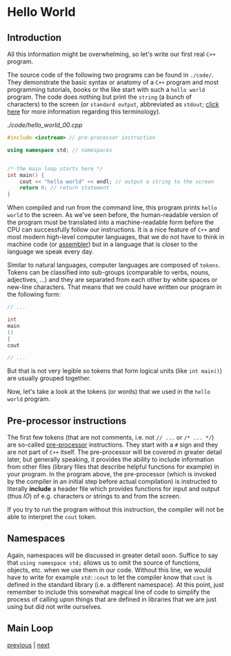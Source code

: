 # Hello World

## Introduction

All this information might be overwhelming, so let's write our first real `C++` program. 

The source code of the following two programs can be found in `./code/`. They demonstrate the basic syntax or anatomy of a `C++` program and most programming tutorials, books or the like start with such a `hello world` program. The code does nothing but print the `string` (a bunch of characters) to the screen (or `standard output`, abbreviated as `stdout`; [click here](https://en.wikipedia.org/wiki/Standard_streams#Standard_output_(stdout)) for more information regarding this terminology).

*./code/hello_world_00.cpp*

```c++
#include <iostream> // pre-processor instruction

using namespace std; // namespaces


/* the main loop starts here */
int main() {
    cout << "hello world" << endl; // output a string to the screen
    return 0; // return statement
}
```

When compiled and run from the command line, this program prints `hello world` to the screen. As we've seen before, the human-readable version of the program must be translated into a machine-readable form before the CPU can successfully follow our instructions. It is a nice feature of `C++` and most modern high-level computer languages, that we do not have to think in machine code (or [assembler](https://en.wikipedia.org/wiki/Assembly_language)) but in a language that is closer to the language we speak every day.

Similar to natural languages, computer languages are composed of `tokens`. Tokens can be classified into sub-groups (comparable to verbs, nouns, adjectives, ...) and they are separated from each other by white spaces or new-line characters. That means that we could have written our program in the following form:

```c++
// ...

int 
main
()
{
cout

// ...

```

But that is not very legible so tokens that form logical units (like `int main()`) are usually grouped together.

Now, let's take a look at the tokens (or words) that we used in the `hello world` program.


## Pre-processor instructions

The first few tokens (that are not comments, i.e. not `// ...` or `/* ... */`) are so-called [pre-processor](https://en.wikipedia.org/wiki/C_preprocessor) instructions. They start with a `#` sign and they are not part of `C++` itself. The pre-processor will be covered in greater detail later, but generally speaking, it provides the ability to include information from other files (library files that describe helpful functions for example) in your program. In the program above, the pre-processor (which is invoked by the compiler in an initial step before actual compilation) is instructed to literally **include** a header file which provides functions for input and output (thus *IO*) of e.g. characters or strings to and from the screen.

If you try to run the program without this instruction, the compiler will not be able to interpret the `cout` token.


## Namespaces

Again, namespaces will be discussed in greater detail soon. Suffice to say that `using namespace std;` allows us to omit the source of functions, objects, etc. when we use them in our code. Without this line, we would have to write for example `std::cout` to let the compiler know that `cout` is defined in the standard library (i.e. a different namespace). At this point, just remember to include this somewhat magical line of code to simplify the process of calling upon things that are defined in libraries that we are just using but did not write ourselves.


## Main Loop



[previous](./basic_syntax.md) | [next]()
